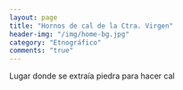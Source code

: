 ```yaml
---
layout: page
title: "Hornos de cal de la Ctra. Virgen"
header-img: "/img/home-bg.jpg"
category: "Etnográfico"
comments: "true"
---
```



Lugar donde se extraía piedra para hacer cal





